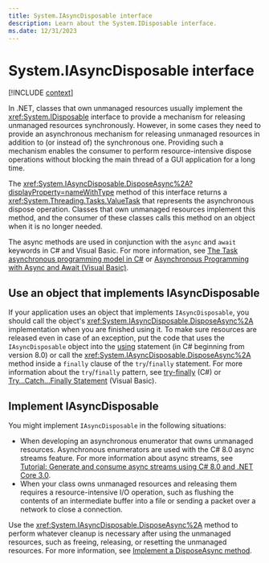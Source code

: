 ```yaml
---
title: System.IAsyncDisposable interface
description: Learn about the System.IDisposable interface.
ms.date: 12/31/2023
---
```

# System.IAsyncDisposable interface

[!INCLUDE [context](includes/context.md)]

In .NET, classes that own unmanaged resources usually implement the <xref:System.IDisposable> interface to provide a mechanism for releasing unmanaged resources synchronously. However, in some cases they need to provide an asynchronous mechanism for releasing unmanaged resources in addition to (or instead of) the synchronous one. Providing such a mechanism enables the consumer to perform resource-intensive dispose operations without blocking the main thread of a GUI application for a long time.

The <xref:System.IAsyncDisposable.DisposeAsync%2A?displayProperty=nameWithType> method of this interface returns a <xref:System.Threading.Tasks.ValueTask> that represents the asynchronous dispose operation. Classes that own unmanaged resources implement this method, and the consumer of these classes calls this method on an object when it is no longer needed.

The async methods are used in conjunction with the `async` and `await` keywords in C# and Visual Basic. For more information, see [The Task asynchronous programming model in C#](/dotnet/csharp/programming-guide/concepts/async/index) or [Asynchronous Programming with Async and Await (Visual Basic)](/dotnet/visual-basic/programming-guide/concepts/async/).

## Use an object that implements IAsyncDisposable

If your application uses an object that implements `IAsyncDisposable`, you should call the object's <xref:System.IAsyncDisposable.DisposeAsync%2A> implementation when you are finished using it. To make sure resources are released even in case of an exception, put the code that uses the `IAsyncDisposable` object into the [using](../../csharp/language-reference/keywords/using.md) statement (in C# beginning from version 8.0) or call the <xref:System.IAsyncDisposable.DisposeAsync%2A> method inside a `finally` clause of the `try`/`finally` statement. For more information about the `try`/`finally` pattern, see [try-finally](/dotnet/csharp/language-reference/keywords/try-finally) (C#) or [Try...Catch...Finally Statement](../../visual-basic/language-reference/statements/try-catch-finally-statement.md) (Visual Basic).

## Implement IAsyncDisposable

You might implement `IAsyncDisposable` in the following situations:

- When developing an asynchronous enumerator that owns unmanaged resources. Asynchronous enumerators are used with the C# 8.0 async streams feature. For more information about async streams, see [Tutorial: Generate and consume async streams using C# 8.0 and .NET Core 3.0](/dotnet/csharp/tutorials/generate-consume-asynchronous-stream).
- When your class owns unmanaged resources and releasing them requires a resource-intensive I/O operation, such as flushing the contents of an intermediate buffer into a file or sending a packet over a network to close a connection.

Use the <xref:System.IAsyncDisposable.DisposeAsync%2A> method to perform whatever cleanup is necessary after using the unmanaged resources, such as freeing, releasing, or resetting the unmanaged resources. For more information, see [Implement a DisposeAsync method](../../standard/garbage-collection/implementing-disposeasync.md).

